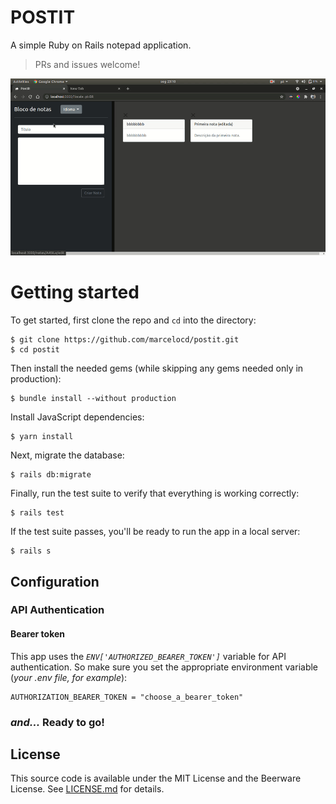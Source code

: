 # POSTIT

A simple Ruby on Rails notepad application.
> PRs and issues welcome!

![](postit.gif)

# Getting started
To get started, first clone the repo and `cd` into the directory:

```
$ git clone https://github.com/marcelocd/postit.git
$ cd postit
```

Then install the needed gems (while skipping any gems needed only in production):

```
$ bundle install --without production
```

Install JavaScript dependencies:

```
$ yarn install
```

Next, migrate the database:

```
$ rails db:migrate
```

Finally, run the test suite to verify that everything is working correctly:

```
$ rails test
```

If the test suite passes, you'll be ready to run the app in a local server:
```
$ rails s
```
## Configuration
### API Authentication
#### Bearer token

This app uses the *`ENV['AUTHORIZED_BEARER_TOKEN']`* variable for API authentication.
So make sure you set the appropriate environment variable (*your .env file, for example*):

```
AUTHORIZATION_BEARER_TOKEN = "choose_a_bearer_token"
```
### *and...* Ready to go!

## License

This source code is available under the MIT License and the Beerware License. See [LICENSE.md](LICENSE.md) for details.
